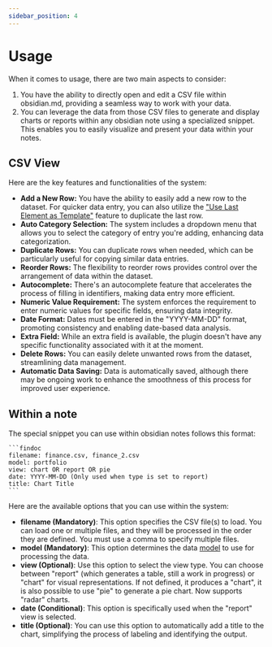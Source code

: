 ```yaml
---
sidebar_position: 4
---
```


# Usage

When it comes to usage, there are two main aspects to consider:

1. You have the ability to directly open and edit a CSV file within obsidian.md, providing a seamless way to work with your data.
2. You can leverage the data from those CSV files to generate and display charts or reports within any obsidian note using a specialized snippet. This enables you to easily visualize and present your data within your notes.

## CSV View

Here are the key features and functionalities of the system:

- **Add a New Row:** You have the ability to easily add a new row to the dataset. For quicker data entry, you can also utilize the ["Use Last Element as Template"](./configuration.md#use-last-element-as-template) feature to duplicate the last row.
- **Auto Category Selection:** The system includes a dropdown menu that allows you to select the category of entry you're adding, enhancing data categorization.
- **Duplicate Rows:** You can duplicate rows when needed, which can be particularly useful for copying similar data entries.
- **Reorder Rows:** The flexibility to reorder rows provides control over the arrangement of data within the dataset.
- **Autocomplete:** There's an autocomplete feature that accelerates the process of filling in identifiers, making data entry more efficient.
- **Numeric Value Requirement:** The system enforces the requirement to enter numeric values for specific fields, ensuring data integrity.
- **Date Format:** Dates must be entered in the "YYYY-MM-DD" format, promoting consistency and enabling date-based data analysis.
- **Extra Field:** While an extra field is available, the plugin doesn't have any specific functionality associated with it at the moment.
- **Delete Rows:** You can easily delete unwanted rows from the dataset, streamlining data management.
- **Automatic Data Saving:** Data is automatically saved, although there may be ongoing work to enhance the smoothness of this process for improved user experience.

## Within a note

The special snippet you can use within obsidian notes follows this format:

````text
```findoc
filename: finance.csv, finance_2.csv
model: portfolio
view: chart OR report OR pie
date: YYYY-MM-DD (Only used when type is set to report)
title: Chart Title
```
````

Here are the available options that you can use within the system:

- **filename (Mandatory)**: This option specifies the CSV file(s) to load. You can load one or multiple files, and they will be processed in the order they are defined. You must use a comma to specify multiple files.
- **model (Mandatory)**: This option determines the data [model](./configuration.md#models) to use for processing the data.
- **view (Optional)**: Use this option to select the view type. You can choose between "report" (which generates a table, still a work in progress) or "chart" for visual representations. If not defined, it produces a "chart", it is also possible to use "pie" to generate a pie chart. Now supports "radar" charts.
- **date (Conditional)**: This option is specifically used when the "report" view is selected.
- **title (Optional)**: You can use this option to automatically add a title to the chart, simplifying the process of labeling and identifying the output.
